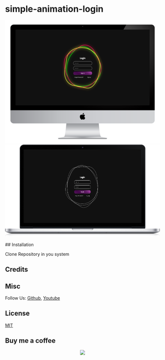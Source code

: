 # simple-animation-login

<div align="center">

![When Hover](image/desktop.png)
<br>
![When don't Hover](image/laptop.png)

</div>
## Installation

Clone Repository in you system

## Credits

## Misc

Follow Us: [Github](https://github.com/Amir-Ranjbr), [Youtube](https://www.youtube.com/@Weird-Code)

## License

[MIT](LICENSE)

## Buy me a coffee

<div align="center">
 
<a href="https://www.buymeacoffee.com/amir.ranjbr"><img src="https://img.buymeacoffee.com/button-api/?text=Buy me a coffee&emoji=&slug=amir.ranjbr&button_colour=BD5FFF&font_colour=ffffff&font_family=Cookie&outline_colour=000000&coffee_colour=FFDD00" /></a>
</div>
